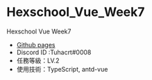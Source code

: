 # Hexschool_Vue_Week7

Hexschool Vue Week7

- [Github pages](https://tuhacrt.github.io/Hexschool_Vue_Week7/#/)
- Discord ID :Tuhacrt#0008
- 任務等級：LV.2
- 使用技術：TypeScript, antd-vue

